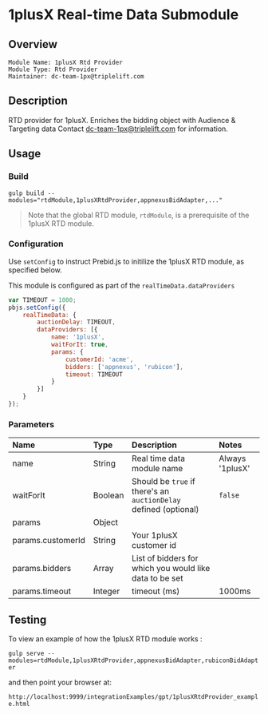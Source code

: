 # 1plusX Real-time Data Submodule

## Overview

    Module Name: 1plusX Rtd Provider
    Module Type: Rtd Provider
    Maintainer: dc-team-1px@triplelift.com

## Description

RTD provider for 1plusX. 
Enriches the bidding object with Audience & Targeting data
Contact dc-team-1px@triplelift.com for information.

## Usage

### Build
```
gulp build --modules="rtdModule,1plusXRtdProvider,appnexusBidAdapter,..."  
```

> Note that the global RTD module, `rtdModule`, is a prerequisite of the 1plusX RTD module.

### Configuration

Use `setConfig` to instruct Prebid.js to initilize the 1plusX RTD module, as specified below. 

This module is configured as part of the `realTimeData.dataProviders`

```javascript
var TIMEOUT = 1000;
pbjs.setConfig({
    realTimeData: {
        auctionDelay: TIMEOUT,
        dataProviders: [{
            name: '1plusX',
            waitForIt: true,
            params: {
                customerId: 'acme',
                bidders: ['appnexus', 'rubicon'],
                timeout: TIMEOUT
            }
        }]
    }
});
```

### Parameters 

| Name              | Type          | Description                                                      | Notes                                                    |
| :---------------- | :------------ | :--------------------------------------------------------------- |:-------------------------------------------------------- |
| name              | String        | Real time data module name                                       | Always '1plusX'                                          |
| waitForIt         | Boolean       | Should be `true` if there's an `auctionDelay` defined (optional) | `false`                                                  |
| params            | Object        |                                                                  |                                                          |
| params.customerId | String        | Your 1plusX customer id                                          |                                                          |
| params.bidders    | Array<string> | List of bidders for which you would like data to be set          |                                                          |
| params.timeout    | Integer       | timeout (ms)                                                     | 1000ms                                                   |

## Testing 

To view an example of how the 1plusX RTD module works :

`gulp serve --modules=rtdModule,1plusXRtdProvider,appnexusBidAdapter,rubiconBidAdapter`

and then point your browser at:

`http://localhost:9999/integrationExamples/gpt/1plusXRtdProvider_example.html`
